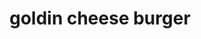 ---
pid: ls185
title: goldin cheese burger
location_transcription: in the grass
coordinates: "[-75.17177292261, 39.957944832545]"
zipcode: '19052'
gen_neighborhood: 
neighborhood: 
outside_phl: 'Lenni PA '
age: '8'
age_range: 6-13
instagram: 
image_file_name: ls_185.jpg
proposal_transcription: 
topic: Food
topic_summary: '0'
type: Sculpture Statue
keywords_other: Food, Cheeseburger
credit: chc
image_labels: 
twitter: 
facebook: 
permalink: "/monuments/ls185/"
layout: item-page
---